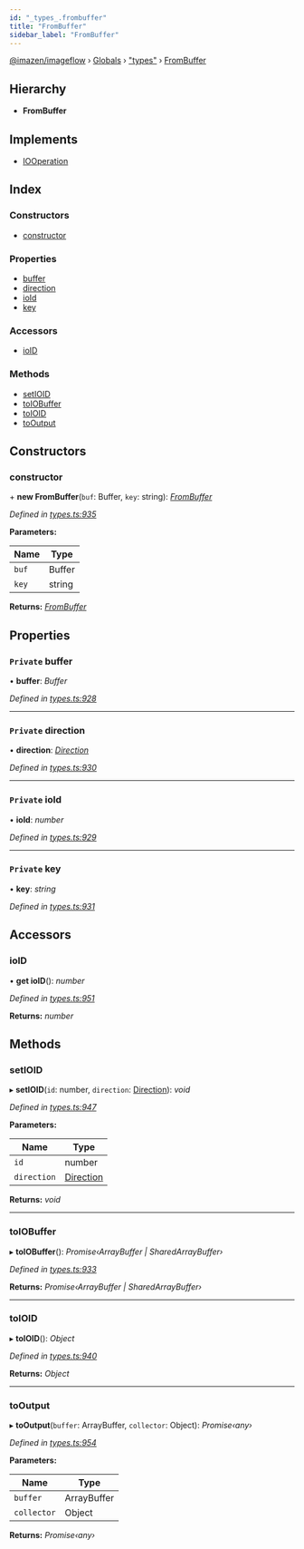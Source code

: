 ```yaml
---
id: "_types_.frombuffer"
title: "FromBuffer"
sidebar_label: "FromBuffer"
---
```


[@imazen/imageflow](../index.md) › [Globals](../globals.md) › ["types"](../modules/_types_.md) › [FromBuffer](_types_.frombuffer.md)

## Hierarchy

* **FromBuffer**

## Implements

* [IOOperation](_types_.iooperation.md)

## Index

### Constructors

* [constructor](_types_.frombuffer.md#constructor)

### Properties

* [buffer](_types_.frombuffer.md#private-buffer)
* [direction](_types_.frombuffer.md#private-direction)
* [ioId](_types_.frombuffer.md#private-ioid)
* [key](_types_.frombuffer.md#private-key)

### Accessors

* [ioID](_types_.frombuffer.md#ioid)

### Methods

* [setIOID](_types_.frombuffer.md#setioid)
* [toIOBuffer](_types_.frombuffer.md#toiobuffer)
* [toIOID](_types_.frombuffer.md#toioid)
* [toOutput](_types_.frombuffer.md#tooutput)

## Constructors

###  constructor

\+ **new FromBuffer**(`buf`: Buffer, `key`: string): *[FromBuffer](_types_.frombuffer.md)*

*Defined in [types.ts:935](https://github.com/imazen/imageflow-node/blob/8d7450b/lib/types.ts#L935)*

**Parameters:**

Name | Type |
------ | ------ |
`buf` | Buffer |
`key` | string |

**Returns:** *[FromBuffer](_types_.frombuffer.md)*

## Properties

### `Private` buffer

• **buffer**: *Buffer*

*Defined in [types.ts:928](https://github.com/imazen/imageflow-node/blob/8d7450b/lib/types.ts#L928)*

___

### `Private` direction

• **direction**: *[Direction](../enums/_types_.direction.md)*

*Defined in [types.ts:930](https://github.com/imazen/imageflow-node/blob/8d7450b/lib/types.ts#L930)*

___

### `Private` ioId

• **ioId**: *number*

*Defined in [types.ts:929](https://github.com/imazen/imageflow-node/blob/8d7450b/lib/types.ts#L929)*

___

### `Private` key

• **key**: *string*

*Defined in [types.ts:931](https://github.com/imazen/imageflow-node/blob/8d7450b/lib/types.ts#L931)*

## Accessors

###  ioID

• **get ioID**(): *number*

*Defined in [types.ts:951](https://github.com/imazen/imageflow-node/blob/8d7450b/lib/types.ts#L951)*

**Returns:** *number*

## Methods

###  setIOID

▸ **setIOID**(`id`: number, `direction`: [Direction](../enums/_types_.direction.md)): *void*

*Defined in [types.ts:947](https://github.com/imazen/imageflow-node/blob/8d7450b/lib/types.ts#L947)*

**Parameters:**

Name | Type |
------ | ------ |
`id` | number |
`direction` | [Direction](../enums/_types_.direction.md) |

**Returns:** *void*

___

###  toIOBuffer

▸ **toIOBuffer**(): *Promise‹ArrayBuffer | SharedArrayBuffer›*

*Defined in [types.ts:933](https://github.com/imazen/imageflow-node/blob/8d7450b/lib/types.ts#L933)*

**Returns:** *Promise‹ArrayBuffer | SharedArrayBuffer›*

___

###  toIOID

▸ **toIOID**(): *Object*

*Defined in [types.ts:940](https://github.com/imazen/imageflow-node/blob/8d7450b/lib/types.ts#L940)*

**Returns:** *Object*

___

###  toOutput

▸ **toOutput**(`buffer`: ArrayBuffer, `collector`: Object): *Promise‹any›*

*Defined in [types.ts:954](https://github.com/imazen/imageflow-node/blob/8d7450b/lib/types.ts#L954)*

**Parameters:**

Name | Type |
------ | ------ |
`buffer` | ArrayBuffer |
`collector` | Object |

**Returns:** *Promise‹any›*
